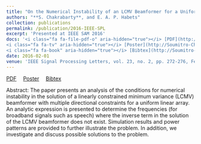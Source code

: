```yaml
---
title: "On the Numerical Instability of an LCMV Beamformer for a Uniform Linear Array"
authors: "**S. Chakrabarty**, and E. A. P. Habets"
collection: publications
permalink: /publication/2016-IEEE-SPL
excerpt: 'Presented at IEEE SAM 2016'
docs: '<i class="fa fa-file-pdf-o" aria-hidden="true"></i> [PDF](http://Soumitro-Chakrabarty.github.io/files/16_SPL_paper.pdf)&emsp;
<i class="fa fa-tv" aria-hidden="true"></i> [Poster](http://Soumitro-Chakrabarty.github.io/files/16_SPL_poster.pdf)&emsp;
<i class="fa fa-book" aria-hidden="true"></i> [Bibtex](http://Soumitro-Chakrabarty.github.io/files/16_SPL_bib.tex)'
date: 2016-02-01
venue: 'IEEE Signal Processing Letters, vol. 23, no. 2, pp. 272-276, Feb. '
---
```


<i class="fa fa-file-pdf-o" aria-hidden="true"></i> [PDF](http://Soumitro-Chakrabarty.github.io/files/16_SPL_paper.pdf)&emsp;
<i class="fa fa-tv" aria-hidden="true"></i> [Poster](http://Soumitro-Chakrabarty.github.io/files/16_SPL_poster.pdf)&emsp;
<i class="fa fa-book" aria-hidden="true"></i> [Bibtex](http://Soumitro-Chakrabarty.github.io/files/16_SPL_bib.tex)

Abstract: The paper presents an analysis of the conditions for numerical instability in
the solution of a linearly constrained minimum variance (LCMV)
beamformer with multiple directional constraints for a uniform
linear array. An analytic expression is presented to determine
the frequencies (for broadband signals such as speech) where the
inverse term in the solution of the LCMV beamformer does not
exist. Simulation results and power patterns are provided to further
illustrate the problem. In addition, we investigate and discuss
possible solutions to the problem.
